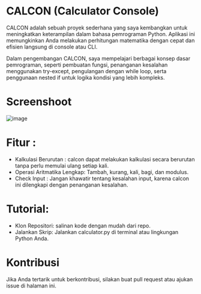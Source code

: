 # CALCON (Calculator Console)

CALCON adalah sebuah proyek sederhana yang saya kembangkan untuk meningkatkan keterampilan dalam bahasa pemrograman Python. 
Aplikasi ini memungkinkan Anda melakukan perhitungan matematika dengan cepat dan efisien langsung di console atau CLI.

Dalam pengembangan CALCON, saya mempelajari berbagai konsep dasar pemrograman, seperti pembuatan fungsi, penanganan kesalahan menggunakan try-except, 
pengulangan dengan while loop, serta penggunaan nested if untuk logika kondisi yang lebih kompleks.

# Screenshoot
![image](https://github.com/yogasaputra2896/CalCon-Calculator-Console-/assets/140365312/fac3b02c-1a2b-45fb-97a1-1ea8cebd06c8)


# Fitur :
- Kalkulasi Berurutan : calcon dapat melakukan kalkulasi secara berurutan tanpa perlu memulai ulang setiap kali.
- Operasi Aritmatika Lengkap: Tambah, kurang, kali, bagi, dan modulus.
- Check Input : Jangan khawatir tentang kesalahan input, karena calcon ini dilengkapi dengan penanganan kesalahan.

# Tutorial:
- Klon Repositori:
salinan kode dengan mudah dari repo.
- Jalankan Skrip:
Jalankan calculator.py di terminal atau lingkungan Python Anda.

# Kontribusi
Jika Anda tertarik untuk berkontribusi, silakan buat pull request atau ajukan issue di halaman ini.
